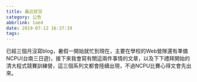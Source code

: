 ```yaml
---
title: 最近狀況
category: 公告
abbrlink: 1ae4
date: 2019-07-12 16:37:19
tags:
---
```

已經三個月沒寫blog，暑假一開始就忙到現在，主要在學校的Web營隊還有準備NCPU(台南三日遊)，接下來我會寫有關這兩件事情的文章，以及下下禮拜開始的清大程式競賽訓練營，這三個系列文都會陸續出現，不過NCPU比賽心得文會先出來。
